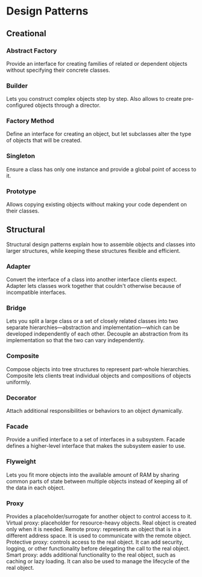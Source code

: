 # Design Patterns

## Creational
### Abstract Factory
Provide an interface for creating families of related or dependent objects without specifying their concrete classes.

### Builder
Lets you construct complex objects step by step. Also allows to create pre-configured objects through a director.

### Factory Method
Define an interface for creating an object, but let subclasses alter the type of objects that will be created.

### Singleton
Ensure a class has only one instance and provide a global point of access to it.

### Prototype
Allows copying existing objects without making your code dependent on their classes.



## Structural
Structural design patterns explain how to assemble objects and classes into larger structures, while keeping these structures flexible and efficient.

### Adapter
Convert the interface of a class into another interface clients expect. Adapter lets classes work together that couldn't otherwise because of incompatible interfaces.

### Bridge
Lets you split a large class or a set of closely related classes into two separate hierarchies—abstraction and implementation—which can be developed independently of each other.
Decouple an abstraction from its implementation so that the two can vary independently.

### Composite
Compose objects into tree structures to represent part-whole hierarchies. Composite lets clients treat individual objects and compositions of objects uniformly.

### Decorator
Attach additional responsibilities or behaviors to an object dynamically.

### Facade
Provide a unified interface to a set of interfaces in a subsystem. Facade defines a higher-level interface that makes the subsystem easier to use.

### Flyweight
Lets you fit more objects into the available amount of RAM by sharing common parts of state between multiple objects instead of keeping all of the data in each object.

### Proxy
Provides a placeholder/surrogate for another object to control access to it.
Virtual proxy: placeholder for resource-heavy objects. Real object is created only when it is needed.
Remote proxy: represents an object that is in a different address space. It is used to communicate with the remote object.
Protective proxy: controls access to the real object. It can add security, logging, or other functionality before delegating the call to the real object.
Smart proxy: adds additional functionality to the real object, such as caching or lazy loading. It can also be used to manage the lifecycle of the real object.